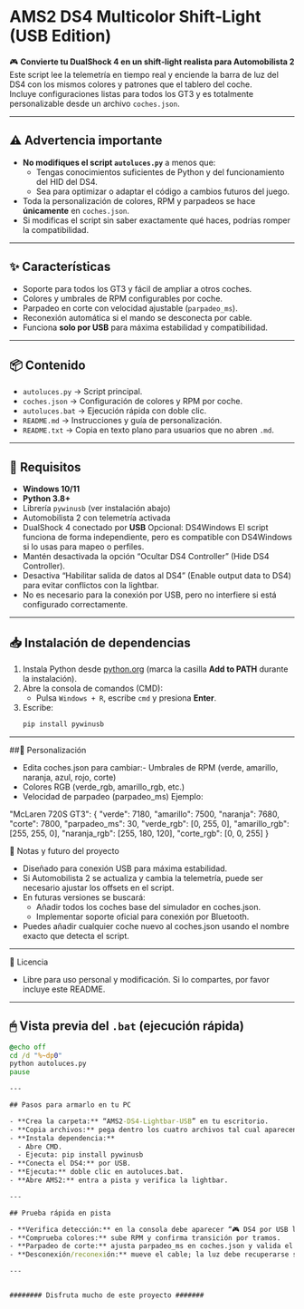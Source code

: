 # AMS2 DS4 Multicolor Shift‑Light (USB Edition)

🎮 **Convierte tu DualShock 4 en un shift‑light realista para Automobilista 2**  
Este script lee la telemetría en tiempo real y enciende la barra de luz del DS4 con los mismos colores y patrones que el tablero del coche.  
Incluye configuraciones listas para todos los GT3 y es totalmente personalizable desde un archivo `coches.json`.

---

## ⚠️ Advertencia importante
- **No modifiques el script `autoluces.py`** a menos que:
  - Tengas conocimientos suficientes de Python y del funcionamiento del HID del DS4.
  - Sea para optimizar o adaptar el código a cambios futuros del juego.
- Toda la personalización de colores, RPM y parpadeos se hace **únicamente** en `coches.json`.
- Si modificas el script sin saber exactamente qué haces, podrías romper la compatibilidad.

---

## ✨ Características
- Soporte para todos los GT3 y fácil de ampliar a otros coches.
- Colores y umbrales de RPM configurables por coche.
- Parpadeo en corte con velocidad ajustable (`parpadeo_ms`).
- Reconexión automática si el mando se desconecta por cable.
- Funciona **solo por USB** para máxima estabilidad y compatibilidad.

---

## 📦 Contenido
- `autoluces.py` → Script principal.
- `coches.json` → Configuración de colores y RPM por coche.
- `autoluces.bat` → Ejecución rápida con doble clic.
- `README.md` → Instrucciones y guía de personalización.
- `README.txt` → Copia en texto plano para usuarios que no abren `.md`.

---

## 🔧 Requisitos
- **Windows 10/11**
- **Python 3.8+**
- Librería `pywinusb` (ver instalación abajo)
- Automobilista 2 con telemetría activada
- DualShock 4 conectado por **USB**
Opcional: DS4Windows
El script funciona de forma independiente, pero es compatible con DS4Windows si lo usas para mapeo o perfiles.
- Mantén desactivada la opción “Ocultar DS4 Controller” (Hide DS4 Controller).
- Desactiva “Habilitar salida de datos al DS4” (Enable output data to DS4) para evitar conflictos con la lightbar.
- No es necesario para la conexión por USB, pero no interfiere si está configurado correctamente.

---

## 📥 Instalación de dependencias
1. Instala Python desde [python.org](https://www.python.org/downloads/) (marca la casilla **Add to PATH** durante la instalación).
2. Abre la consola de comandos (CMD):
   - Pulsa `Windows + R`, escribe `cmd` y presiona **Enter**.
3. Escribe:
   ```bash
   pip install pywinusb

---

##🎨 Personalización
- Edita coches.json para cambiar:- Umbrales de RPM (verde, amarillo, naranja, azul, rojo, corte)
- Colores RGB (verde_rgb, amarillo_rgb, etc.)
- Velocidad de parpadeo (parpadeo_ms)
Ejemplo:

"McLaren 720S GT3": {
    "verde": 7180,
    "amarillo": 7500,
    "naranja": 7680,
    "corte": 7800,
    "parpadeo_ms": 30,
    "verde_rgb": [0, 255, 0],
    "amarillo_rgb": [255, 255, 0],
    "naranja_rgb": [255, 180, 120],
    "corte_rgb": [0, 0, 255]
}


📌 Notas y futuro del proyecto
- Diseñado para conexión USB para máxima estabilidad.
- Si Automobilista 2 se actualiza y cambia la telemetría, puede ser necesario ajustar los offsets en el script.
- En futuras versiones se buscará:
	- Añadir todos los coches base del simulador en coches.json.
	- Implementar soporte oficial para conexión por Bluetooth.
- Puedes añadir cualquier coche nuevo al coches.json usando el nombre exacto que detecta el script.

---

📄 Licencia
- Libre para uso personal y modificación. Si lo compartes, por favor incluye este README.

---

## 🖱 Vista previa del `.bat` (ejecución rápida)

```bat
@echo off
cd /d "%~dp0"
python autoluces.py
pause

---

## Pasos para armarlo en tu PC

- **Crea la carpeta:** “AMS2-DS4-Lightbar-USB” en tu escritorio.
- **Copia archivos:** pega dentro los cuatro archivos tal cual aparecen arriba.
- **Instala dependencia:** 
  - Abre CMD.
  - Ejecuta: pip install pywinusb
- **Conecta el DS4:** por USB.
- **Ejecuta:** doble clic en autoluces.bat.
- **Abre AMS2:** entra a pista y verifica la lightbar.

---

## Prueba rápida en pista

- **Verifica detección:** en la consola debe aparecer “🎮 DS4 por USB listo…” y “🚗 Detectado: …”.
- **Comprueba colores:** sube RPM y confirma transición por tramos.
- **Parpadeo de corte:** ajusta parpadeo_ms en coches.json y valida el cambio.
- **Desconexión/reconexión:** mueve el cable; la luz debe recuperarse sola.

---


######## Disfruta mucho de este proyecto #######
